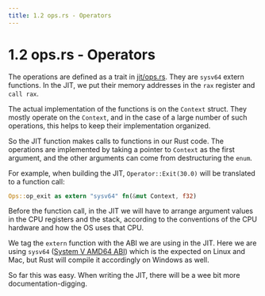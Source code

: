 ```yaml
---
title: 1.2 ops.rs - Operators
---
```


# 1.2 ops.rs - Operators

The operations are defined as a trait in [jit/ops.rs][code]. They are `sysv64`
extern functions. In the JIT, we put their memory addresses in the `rax`
register and `call rax`.

The actual implementation of the functions is on the `Context` struct. They
mostly operate on the `Context`, and in the case of a large number of such
operations, this helps to keep their implementation organized.

[code]: https://github.com/make-a-demo-tool-in-rust/fish-in-a-jit/tree/master/src/jit/ops.rs

So the JIT function makes calls to functions in our Rust code. The operations
are implemented by taking a pointer to `Context` as the first argument, and the
other arguments can come from destructuring the `enum`.

For example, when building the JIT, `Operator::Exit(30.0)` will be translated to
a function call:

~~~ rust
Ops::op_exit as extern "sysv64" fn(&mut Context, f32)
~~~

Before the function call, in the JIT we will have to arrange argument values in
the CPU registers and the stack, according to the conventions of the CPU
hardware and how the OS uses that CPU.

We tag the `extern` function with the ABI we are using in the JIT. Here we are
using `sysv64` ([System V AMD64 ABI][sysv64]) which is the expected on Linux and
Mac, but Rust will compile it accordingly on Windows as well.

So far this was easy. When writing the JIT, there will be a wee bit more
documentation-digging.

[sysv64]: https://en.wikipedia.org/wiki/X86_calling_conventions#System_V_AMD64_ABI

